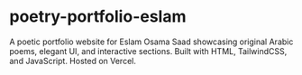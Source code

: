 # poetry-portfolio-eslam
A poetic portfolio website for Eslam Osama Saad showcasing original Arabic poems, elegant UI, and interactive sections. Built with HTML, TailwindCSS, and JavaScript. Hosted on Vercel.
